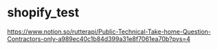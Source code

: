 # shopify_test

https://www.notion.so/rutterapi/Public-Technical-Take-home-Question-Contractors-only-a989ec40c1b84d399a31e8f7061ea70b?pvs=4
